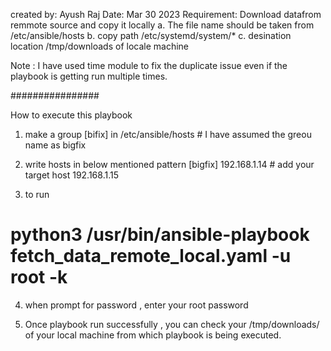 created by: Ayush Raj
Date: Mar 30 2023
Requirement:
Download datafrom remmote source and copy it locally 
    a. The file name should be taken from /etc/ansible/hosts
    b. copy path /etc/systemd/system/*
    c. desination location /tmp/downloads of locale machine 

Note : I have used time module to fix the duplicate issue even if the playbook is getting run multiple times.

################ 

How to execute this playbook 

1. make a group [bifix] in /etc/ansible/hosts # I have assumed the greou name as bigfix
2. write hosts in below mentioned pattern
[bigfix]
192.168.1.14  # add your target host 
192.168.1.15

3. to run 
# python3 /usr/bin/ansible-playbook fetch_data_remote_local.yaml -u root -k

4. when prompt for password , enter your root password 

5. Once playbook run successfully , you can check your /tmp/downloads/ of your local machine from which playbook is being executed.
